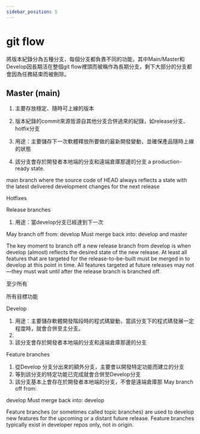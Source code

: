 ```yaml
---
sidebar_position: 5
---
```


# git flow
將版本紀錄分為五種分支，每個分支都負責不同的功能，其中Main/Master和Develop因長期活在整個git flow裡頭而被稱作為長期分支，剩下大部分的分支都會因為任務結束而被刪除。

## Master (main)
1. 主要存放穩定、隨時可上線的版本
2. 版本紀錄的commit來源皆源自其他分支合併過來的紀錄，如release分支、hotfix分支

1. 用途：主要儲存下一次軟體釋放所要做的最新開發變動，並確保產品隨時上線的狀態
2. 該分支會存於開發者本地端的分支和遠端倉庫那邊的分支
a production-ready state.

main branch where the source code of HEAD always reflects a state with the latest delivered development changes for the next release



Hotfixes

Release branches
1. 用途：當develop分支已經達到下一次

May branch off from:
develop
Must merge back into:
develop and master

The key moment to branch off a new release branch from develop is when develop (almost) reflects the desired state of the new release. At least all features that are targeted for the release-to-be-built must be merged in to develop at this point in time. All features targeted at future releases may not—they must wait until after the release branch is branched off.

至少所有

所有目標功能



Develop
1. 用途：主要儲存軟體開發階段時的程式碼變動，當該分支下的程式碼發展一定程度時，就會合併至主分支。
2. 
3. 該分支會存於開發者本地端的分支和遠端倉庫那邊的分支

Feature branches
1. 從Develop 分支分出來的額外分支，主要會以開發特定功能而建立的分支
2. 等到該分支的特定功能已完成就會合併至Develop分支
3. 該分支基本上會存在於開發者本地端的分支，不會是遠端倉庫那
May branch off from:

develop
Must merge back into:
develop

Feature branches (or sometimes called topic branches) are used to develop new features for the upcoming or a distant future release.
Feature branches typically exist in developer repos only, not in origin.